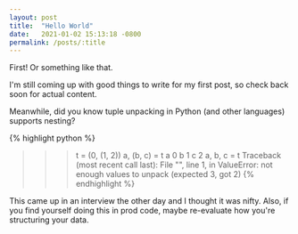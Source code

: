 ```yaml
---
layout: post
title:  "Hello World"
date:   2021-01-02 15:13:18 -0800
permalink: /posts/:title
---
```

First!
Or something like that.

I'm still coming up with good things to write for my first post, so check back soon for actual content.

Meanwhile, did you know tuple unpacking in Python (and other languages) supports nesting?

{% highlight python %}
>>> t = (0, (1, 2))
>>> a, (b, c) = t
>>> a
0
>>> b
1
>>> c
2
>>> a, b, c = t
Traceback (most recent call last):
  File "<stdin>", line 1, in <module>
ValueError: not enough values to unpack (expected 3, got 2)
{% endhighlight %}

This came up in an interview the other day and I thought it was nifty.
Also, if you find yourself doing this in prod code, maybe re-evaluate how you're structuring your data.